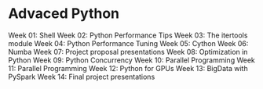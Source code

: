 # Advaced Python
Week 01: Shell
Week 02: Python Performance Tips Week 03: The itertools module
Week 04: Python Performance Tuning Week 05: Cython
Week 06: Numba
Week 07: Project proposal presentations Week 08: Optimization in Python
Week 09: Python Concurrency
Week 10: Parallel Programming
Week 11: Parallel Programming
Week 12: Python for GPUs
Week 13: BigData with PySpark
Week 14: Final project presentations
